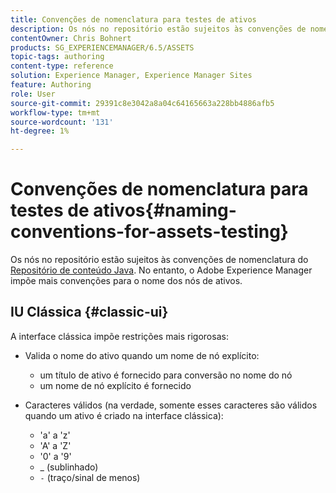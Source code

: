 ```yaml
---
title: Convenções de nomenclatura para testes de ativos
description: Os nós no repositório estão sujeitos às convenções de nomenclatura do Repositório de conteúdo Java. No entanto, o Adobe Experience Manager impõe mais convenções para o nome dos nós de ativos.
contentOwner: Chris Bohnert
products: SG_EXPERIENCEMANAGER/6.5/ASSETS
topic-tags: authoring
content-type: reference
solution: Experience Manager, Experience Manager Sites
feature: Authoring
role: User
source-git-commit: 29391c8e3042a8a04c64165663a228bb4886afb5
workflow-type: tm+mt
source-wordcount: '131'
ht-degree: 1%

---
```


# Convenções de nomenclatura para testes de ativos{#naming-conventions-for-assets-testing}

Os nós no repositório estão sujeitos às convenções de nomenclatura do [Repositório de conteúdo Java](/help/sites-developing/the-basics.md#java-content-repository). No entanto, o Adobe Experience Manager impõe mais convenções para o nome dos nós de ativos.

## IU Clássica {#classic-ui}

A interface clássica impõe restrições mais rigorosas:

* Valida o nome do ativo quando um nome de nó explícito:

   * um título de ativo é fornecido para conversão no nome do nó
   * um nome de nó explícito é fornecido

* Caracteres válidos (na verdade, somente esses caracteres são válidos quando um ativo é criado na interface clássica):

   * &#39;a&#39; a &#39;z&#39;
   * &#39;A&#39; a &#39;Z&#39;
   * &#39;0&#39; a &#39;9&#39;
   * _ (sublinhado)
   * `-` (traço/sinal de menos)
